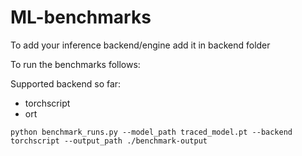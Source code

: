# ML-benchmarks

To add your inference backend/engine add it in backend folder

To run the benchmarks follows:

Supported backend so far:
- torchscript
- ort

```
python benchmark_runs.py --model_path traced_model.pt --backend torchscript --output_path ./benchmark-output

```
